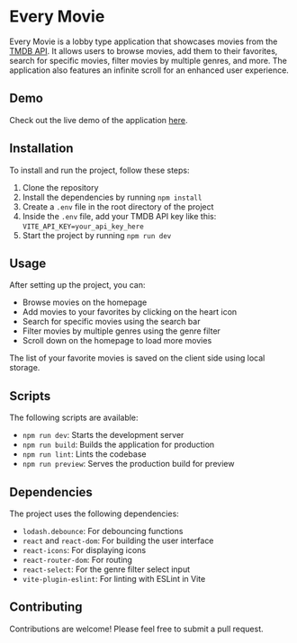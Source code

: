 # Every Movie

Every Movie is a lobby type application that showcases movies from the [TMDB API](https://www.themoviedb.org/documentation/api). It allows users to browse movies, add them to their favorites, search for specific movies, filter movies by multiple genres, and more. The application also features an infinite scroll for an enhanced user experience.

## Demo

Check out the live demo of the application [here](---).

## Installation

To install and run the project, follow these steps:

1. Clone the repository
2. Install the dependencies by running `npm install`
3. Create a `.env` file in the root directory of the project
4. Inside the `.env` file, add your TMDB API key like this: `VITE_API_KEY=your_api_key_here`
5. Start the project by running `npm run dev`

## Usage

After setting up the project, you can:

- Browse movies on the homepage
- Add movies to your favorites by clicking on the heart icon
- Search for specific movies using the search bar
- Filter movies by multiple genres using the genre filter
- Scroll down on the homepage to load more movies

The list of your favorite movies is saved on the client side using local storage.

## Scripts

The following scripts are available:

- `npm run dev`: Starts the development server
- `npm run build`: Builds the application for production
- `npm run lint`: Lints the codebase
- `npm run preview`: Serves the production build for preview

## Dependencies

The project uses the following dependencies:

- `lodash.debounce`: For debouncing functions
- `react` and `react-dom`: For building the user interface
- `react-icons`: For displaying icons
- `react-router-dom`: For routing
- `react-select`: For the genre filter select input
- `vite-plugin-eslint`: For linting with ESLint in Vite

## Contributing

Contributions are welcome! Please feel free to submit a pull request.